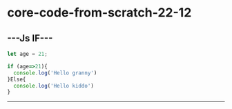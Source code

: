 # core-code-from-scratch-22-12

## ---Js IF---

```javascript
let age = 21;

if (age=>21){
  console.log('Hello granny')
}Else{
  console.log('Hello kiddo')
}

```

---
